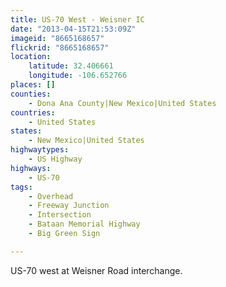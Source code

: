 ```yaml
---
title: US-70 West - Weisner IC
date: "2013-04-15T21:53:09Z"
imageid: "8665168657"
flickrid: "8665168657"
location:
    latitude: 32.406661
    longitude: -106.652766
places: []
counties:
    - Dona Ana County|New Mexico|United States
countries:
    - United States
states:
    - New Mexico|United States
highwaytypes:
    - US Highway
highways:
    - US-70
tags:
    - Overhead
    - Freeway Junction
    - Intersection
    - Bataan Memorial Highway
    - Big Green Sign

---
```

US-70 west at Weisner Road interchange.